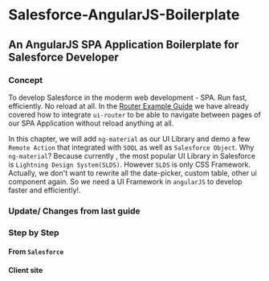 # Salesforce-AngularJS-Boilerplate
## An AngularJS SPA Application Boilerplate for Salesforce Developer
### Concept 
To develop Salesforce in the moderm web development - SPA. 
Run fast, efficiently. No reload at all.
In the [Router Example Guide](https://github.com/TheRemjx01/salesforce-ngJS-boilerplate/tree/router-example) we have already covered how to integrate `ui-router` to be able to navigate between pages of our SPA Application without reload anything at all. 

In this chapter, we will add `ng-material` as our UI Library and demo a few `Remote Action` that integrated with `SOQL` as well as `Salesforce Object`.
Why `ng-material`? Because currently , the most popular UI Library in Salesforce is `Lightning Design System(SLDS)`. However `SLDS` is only CSS Framework.
Actually, we don't want to rewrite all the date-picker, custom table, other ui component again.
 So we need a UI Framework in `angularJS` to develop faster and efficiently!.

 
### Update/ Changes from last guide



### Step by Step
#### From `Salesforce`

#### Client site


     
    
    